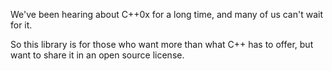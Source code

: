 We've been hearing about C++0x for a long time, and many of us can't wait for it.

So this library is for those who want more than what C++ has to offer, but want to share it in an open source license.